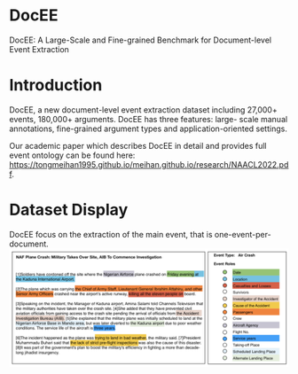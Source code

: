 # DocEE
DocEE: A Large-Scale and Fine-grained Benchmark for Document-level Event Extraction


# Introduction
DocEE, a new document-level event extraction dataset including 27,000+ events, 180,000+ arguments. DocEE has three features: large- scale manual annotations, fine-grained argument types and application-oriented settings.

Our academic paper which describes DocEE in detail and provides full event ontology can be found here: https://tongmeihan1995.github.io/meihan.github.io/research/NAACL2022.pdf.

# Dataset Display
DocEE focus on the extraction of the main event, that is one-event-per-document. 
![image](https://github.com/tongmeihan1995/DocEE/blob/main/image/dataset_display.png)

